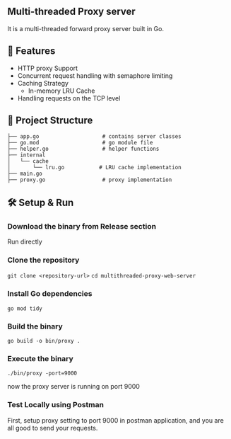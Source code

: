 ## Multi-threaded Proxy server
It is a multi-threaded forward proxy server built in Go.

## 🚀 Features
- HTTP proxy Support
- Concurrent request handling with semaphore limiting
- Caching Strategy
  - In-memory LRU Cache
- Handling requests on the TCP level

## 📂 Project Structure
```
├── app.go                    # contains server classes
├── go.mod                    # go module file
├── helper.go                 # helper functions
├── internal
│   └── cache
│       └── lru.go           # LRU cache implementation
├── main.go
├── proxy.go                  # proxy implementation
```

## 🛠️ Setup & Run
### Download the binary from Release section
Run directly
### Clone the repository
``` git clone <repository-url> ```
``` cd multithreaded-proxy-web-server ```

### Install Go dependencies
``` go mod tidy ```

### Build the binary
``` go build -o bin/proxy . ```

### Execute the binary
``` ./bin/proxy -port=9000 ```

now the proxy server is running on port 9000

### Test Locally using Postman
First, setup proxy setting to port 9000 in postman application, and you are all good to send your requests.
